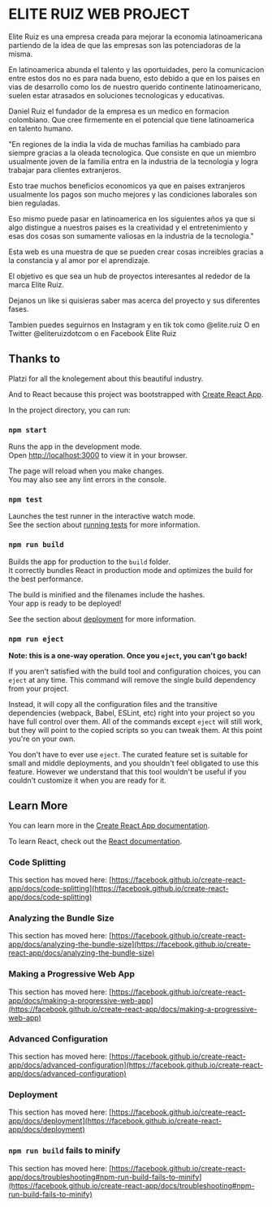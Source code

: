# ELITE RUIZ WEB PROJECT

Elite Ruiz es una empresa creada para mejorar la economia latinoamericana partiendo de la idea de que las empresas son las potenciadoras de la misma. 

En latinoamerica abunda el talento y las oportuidades, pero la comunicacion entre estos dos no es para nada bueno, esto debido a que en los paises en vias de desarrollo como los de nuestro querido continente latinoamericano, suelen estar atrasados en soluciones tecnologicas y educativas.

Daniel Ruiz el fundador de la empresa es un medico en formacion colombiano. Que cree firmemente en el potencial que tiene latinoamerica en talento humano.

"En regiones de la india la vida de muchas familias ha cambiado para siempre gracias a la oleada tecnologica. Que consiste en que un miembro usualmente joven de la familia entra en la industria de la tecnologia y logra trabajar para clientes extranjeros.

Esto trae muchos beneficios economicos ya que en paises extranjeros usualmente los pagos son mucho mejores y las condiciones laborales son bien reguladas.

Eso mismo puede pasar en latinoamerica en los siguientes años ya que si algo distingue a nuestros paises es la creatividad y el entretenimiento y esas dos cosas son sumamente valiosas en la industria de la tecnologia."

Esta web es una muestra de que se pueden crear cosas increibles gracias a la constancia y al amor por el aprendizaje.

El objetivo es que sea un hub de proyectos interesantes al rededor de la marca Elite Ruiz.

Dejanos un like si quisieras saber mas acerca del proyecto y sus diferentes fases.

Tambien puedes seguirnos en Instagram y en tik tok como @elite.ruiz
O en Twitter @eliteruizdotcom
o en Facebook Elite Ruiz

## Thanks to

Platzi for all the knolegement about this beautiful industry.

And to React because this project was bootstrapped with [Create React App](https://github.com/facebook/create-react-app).

In the project directory, you can run:

### `npm start`

Runs the app in the development mode.\
Open [http://localhost:3000](http://localhost:3000) to view it in your browser.

The page will reload when you make changes.\
You may also see any lint errors in the console.

### `npm test`

Launches the test runner in the interactive watch mode.\
See the section about [running tests](https://facebook.github.io/create-react-app/docs/running-tests) for more information.

### `npm run build`

Builds the app for production to the `build` folder.\
It correctly bundles React in production mode and optimizes the build for the best performance.

The build is minified and the filenames include the hashes.\
Your app is ready to be deployed!

See the section about [deployment](https://facebook.github.io/create-react-app/docs/deployment) for more information.

### `npm run eject`

**Note: this is a one-way operation. Once you `eject`, you can't go back!**

If you aren't satisfied with the build tool and configuration choices, you can `eject` at any time. This command will remove the single build dependency from your project.

Instead, it will copy all the configuration files and the transitive dependencies (webpack, Babel, ESLint, etc) right into your project so you have full control over them. All of the commands except `eject` will still work, but they will point to the copied scripts so you can tweak them. At this point you're on your own.

You don't have to ever use `eject`. The curated feature set is suitable for small and middle deployments, and you shouldn't feel obligated to use this feature. However we understand that this tool wouldn't be useful if you couldn't customize it when you are ready for it.

## Learn More

You can learn more in the [Create React App documentation](https://facebook.github.io/create-react-app/docs/getting-started).

To learn React, check out the [React documentation](https://reactjs.org/).

### Code Splitting

This section has moved here: [https://facebook.github.io/create-react-app/docs/code-splitting](https://facebook.github.io/create-react-app/docs/code-splitting)

### Analyzing the Bundle Size

This section has moved here: [https://facebook.github.io/create-react-app/docs/analyzing-the-bundle-size](https://facebook.github.io/create-react-app/docs/analyzing-the-bundle-size)

### Making a Progressive Web App

This section has moved here: [https://facebook.github.io/create-react-app/docs/making-a-progressive-web-app](https://facebook.github.io/create-react-app/docs/making-a-progressive-web-app)

### Advanced Configuration

This section has moved here: [https://facebook.github.io/create-react-app/docs/advanced-configuration](https://facebook.github.io/create-react-app/docs/advanced-configuration)

### Deployment

This section has moved here: [https://facebook.github.io/create-react-app/docs/deployment](https://facebook.github.io/create-react-app/docs/deployment)

### `npm run build` fails to minify

This section has moved here: [https://facebook.github.io/create-react-app/docs/troubleshooting#npm-run-build-fails-to-minify](https://facebook.github.io/create-react-app/docs/troubleshooting#npm-run-build-fails-to-minify)
